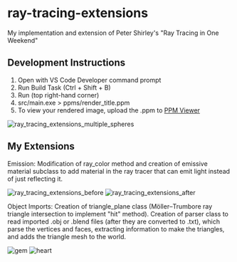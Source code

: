 # ray-tracing-extensions
My implementation and extension of Peter Shirley's "Ray Tracing in One Weekend"

## Development Instructions
1. Open with VS Code Developer command prompt
2. Run Build Task (Ctrl + Shift + B)
3. Run (top right-hand corner)
4. src/main.exe > ppms/render_title.ppm
5. To view your rendered image, upload the .ppm to [PPM Viewer](https://www.cs.rhodes.edu/welshc/COMP141_F16/ppmReader.html)

![ray_tracing_extensions_multiple_spheres](https://github.com/ccaitlingo/ray-tracing-extensions/assets/122246189/6e511f6c-fc7a-4223-88b9-3c75f490f385)

## My Extensions
Emission: Modification of ray_color method and creation of emissive material subclass to add material in the ray tracer that can emit light instead of just reflecting it.

![ray_tracing_extensions_before](https://github.com/ccaitlingo/ray-tracing-extensions/assets/122246189/1b9bd041-c6d7-4a82-a6b7-2f6a8067732f)
![ray_tracing_extensions_after](https://github.com/ccaitlingo/ray-tracing-extensions/assets/122246189/aa730adf-8df1-419f-8bbd-26530a3053ec)

Object Imports: Creation of triangle_plane class (Möller–Trumbore ray triangle intersection to implement "hit" method). Creation of parser class to read imported .obj or .blend files (after they are converted to .txt), which parse the vertices and faces, extracting information to make the triangles, and adds the triangle mesh to the world.

![gem](https://github.com/ccaitlingo/ray-tracing-extensions/assets/122246189/8e6208cf-eeb4-44b9-9878-2b3b8f216166)
![heart](https://github.com/ccaitlingo/ray-tracing-extensions/assets/122246189/90bca1d5-8c62-40db-b4d2-0d512391f275)
